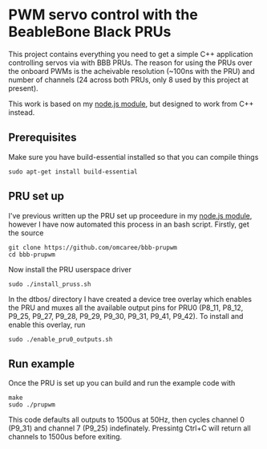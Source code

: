 PWM servo control with the BeableBone Black PRUs
================================================

This project contains everything you need to get a simple C++ application controlling servos via with BBB PRUs. The reason for using the PRUs over the onboard PWMs is the acheivable resolution (~100ns with the PRU) and number of channels (24 across both PRUs, only 8 used by this project at present).

This work is based on my [node.js module](https://github.com/omcaree/node-pru), but designed to work from C++ instead.

Prerequisites
-------------
Make sure you have build-essential installed so that you can compile things

	sudo apt-get install build-essential

PRU set up
-----------
I've previous written up the PRU set up proceedure in my [node.js module](https://github.com/omcaree/node-pru), however I have now automated this process in an bash script. Firstly, get the source

	git clone https://github.com/omcaree/bbb-prupwm
	cd bbb-prupwm
	
Now install the PRU userspace driver

	sudo ./install_pruss.sh
	
In the dtbos/ directory I have created a device tree overlay which enables the PRU and muxes all the available output pins for PRU0 (P8_11, P8_12, P9_25, P9_27, P9_28, P9_29, P9_30, P9_31, P9_41, P9_42). To install and enable this overlay, run

	sudo ./enable_pru0_outputs.sh
	
Run example
-----------
Once the PRU is set up you can build and run the example code with

	make
	sudo ./prupwm
	
This code defaults all outputs to 1500us at 50Hz, then cycles channel 0 (P9_31) and channel 7 (P9_25) indefinately. Pressintg Ctrl+C will return all channels to 1500us before exiting.